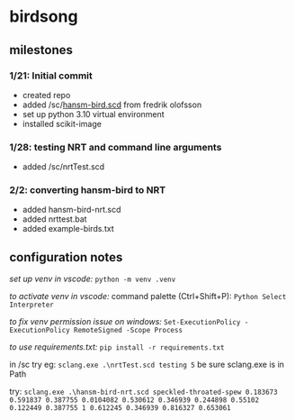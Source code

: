 # birdsong #

## milestones ##
### 1/21: Initial commit ###   
* created repo
* added /sc/[hansm-bird.scd](https://fredrikolofsson.com/f0blog/hansm-bird/) from fredrik olofsson
* set up python 3.10 virtual environment
* installed scikit-image

### 1/28: testing NRT and command line arguments ###
* added /sc/nrtTest.scd   
### 2/2: converting hansm-bird to NRT ###   
* added hansm-bird-nrt.scd
* added nrttest.bat
* added example-birds.txt

## configuration notes ##

_set up venv in vscode:_
`python -m venv .venv`

_to activate venv in vscode:_
command palette (Ctrl+Shift+P): `Python Select Interpreter`

_to fix venv permission issue on windows:_
`Set-ExecutionPolicy -ExecutionPolicy RemoteSigned -Scope Process`

_to use requirements.txt:_
`pip install -r requirements.txt`


in /sc try eg: `sclang.exe .\nrtTest.scd testing 5`
be sure sclang.exe is in Path

try:
`sclang.exe .\hansm-bird-nrt.scd speckled-throated-spew 0.183673 0.591837 0.387755 0.0104082 0.530612 0.346939 0.244898 0.55102 0.122449 0.387755 1 0.612245 0.346939 0.816327 0.653061`